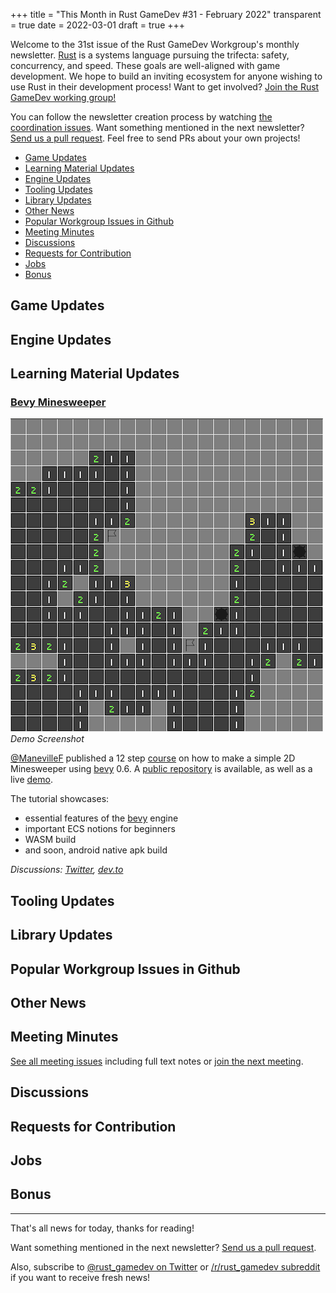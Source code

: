 +++
title = "This Month in Rust GameDev #31 - February 2022"
transparent = true
date = 2022-03-01
draft = true
+++

<!-- no toc -->

<!-- Check the post with markdownlint-->

Welcome to the 31st issue of the Rust GameDev Workgroup's
monthly newsletter.
[Rust] is a systems language pursuing the trifecta:
safety, concurrency, and speed.
These goals are well-aligned with game development.
We hope to build an inviting ecosystem for anyone wishing
to use Rust in their development process!
Want to get involved? [Join the Rust GameDev working group!][join]

You can follow the newsletter creation process
by watching [the coordination issues][coordination].
Want something mentioned in the next newsletter?
[Send us a pull request][pr].
Feel free to send PRs about your own projects!

[Rust]: https://rust-lang.org
[join]: https://github.com/rust-gamedev/wg#join-the-fun
[pr]: https://github.com/rust-gamedev/rust-gamedev.github.io
[coordination]: https://github.com/rust-gamedev/rust-gamedev.github.io/issues?q=label%3Acoordination
[Rust]: https://rust-lang.org
[join]: https://github.com/rust-gamedev/wg#join-the-fun

- [Game Updates](#game-updates)
- [Learning Material Updates](#learning-material-updates)
- [Engine Updates](#engine-updates)
- [Tooling Updates](#tooling-updates)
- [Library Updates](#library-updates)
- [Other News](#other-news)
- [Popular Workgroup Issues in Github](#popular-workgroup-issues-in-github)
- [Meeting Minutes](#meeting-minutes)
- [Discussions](#discussions)
- [Requests for Contribution](#requests-for-contribution)
- [Jobs](#jobs)
- [Bonus](#bonus)

<!--
Ideal section structure is:

```
### [Title]

![image/GIF description](image link)
_image caption_

A paragraph or two with a summary and [useful links].

_Discussions:
[/r/rust](https://reddit.com/r/rust/todo),
[twitter](https://twitter.com/todo/status/123456)_

[Title]: https://first.link
[useful links]: https://other.link
```

If needed, a section can be split into subsections with a "------" delimiter.
-->

## Game Updates

## Engine Updates

## Learning Material Updates

### [Bevy Minesweeper]

![screenshot](bevy_minesweeper.png)
_Demo Screenshot_

[@ManevilleF] published a 12 step [course][Bevy Minesweeper] on how to make a
simple 2D Minesweeper using [bevy][bevy] 0.6.
A [public repository](https://gitlab.com/qonfucius/minesweeper-tutorial) is
available, as well as a live [demo](https://qonfucius.gitlab.io/minesweeper-tutorial/).

The tutorial showcases:

- essential features of the [bevy][bevy] engine 
- important ECS notions for beginners
- WASM build
- and soon, android native apk build

_Discussions: [Twitter][bevy_minesweeper_twitter], [dev.to][Bevy Minesweeper]_

[Bevy Minesweeper]: https://dev.to/qongzi/bevy-minesweeper-introduction-4l7f
[bevy]: https://bevyengine.org
[@ManevilleF]: https://github.com/ManevilleF
[bevy_minesweeper_twitter]: https://twitter.com/ManevilleF/status/1495787155280510977?s=20&t=omNFCI2cWgDFNC0MC7NWTg

## Tooling Updates

## Library Updates

## Popular Workgroup Issues in Github

<!-- Up to 10 links to interesting issues -->

## Other News

<!-- One-liners for plan items that haven't got their own sections. -->

## Meeting Minutes

<!-- Up to 10 most important notes + a link to the full details -->

[See all meeting issues][label_meeting] including full text notes
or [join the next meeting][join].

[label_meeting]: https://github.com/rust-gamedev/wg/issues?q=label%3Ameeting

## Discussions

<!-- Links to handpicked reddit/twitter/urlo/etc threads that provide
useful information -->

## Requests for Contribution

<!-- Links to "good first issue"-labels or direct links to specific tasks -->

## Jobs

<!-- An optional section for new jobs related to Rust gamedev -->

## Bonus

<!-- Bonus section to make the newsletter more interesting
and highlight events from the past. -->

------

That's all news for today, thanks for reading!

Want something mentioned in the next newsletter?
[Send us a pull request][pr].

Also, subscribe to [@rust_gamedev on Twitter][@rust_gamedev]
or [/r/rust_gamedev subreddit][/r/rust_gamedev] if you want to receive fresh news!

<!--
TODO: Add real links and un-comment once this post is published
**Discuss this post on**:
[/r/rust_gamedev](TODO),
[Twitter](TODO),
[Discord](https://discord.gg/yNtPTb2).
-->

[/r/rust_gamedev]: https://reddit.com/r/rust_gamedev
[@rust_gamedev]: https://twitter.com/rust_gamedev
[pr]: https://github.com/rust-gamedev/rust-gamedev.github.io
